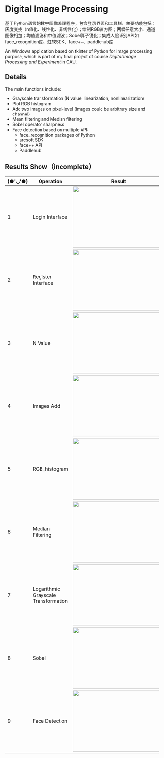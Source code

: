 # Digital Image Processing
基于Python语言的数字图像处理程序，包含登录界面和工具栏。主要功能包括：灰度变换（n值化、线性化、非线性化）；绘制RGB直方图；两幅任意大小、通道图像相加；均值滤波和中值滤波；Sobel算子锐化；集成人脸识别API如face_recognition库、虹软SDK、face++、paddlehub库

An Windows application based on tkinter of Python for image processing purpose, which is part of my final project of course *Digital Image Processing and Experiment* in CAU.

## Details
The main functions include:
- Grayscale transformation (N value, linearization, nonlinearization)
- Plot RGB histogram
- Add two images on pixel-level (images could be arbitrary size and channel)
- Mean filtering and Median filtering
- Sobel operator sharpness
- Face detection based on multiple API:
	- face_recognition packages of Python
	- arcsoft SDK
	- face++ API
	- Paddlehub

## Results Show（incomplete）

|(●'◡'●)|Operation|Result|
|---|---|----
|1|Login Interface|<img src="https://github.com/leaving-voider/Digital-Image-Processing-/blob/master/screenshots/Login.png" width = "300" height = "200" alt="" align=center />
|2|Register Interface|<img src="https://github.com/leaving-voider/Digital-Image-Processing-/blob/master/screenshots/register.png" width = "300" height = "200" alt="" align=center />
|3|N Value|<img src="https://github.com/leaving-voider/Digital-Image-Processing-/blob/master/screenshots/n_value.png" width = "300" height = "200" alt="" align=center />
|4|Images Add|<img src="https://github.com/leaving-voider/Digital-Image-Processing-/blob/master/screenshots/img_add.png" width = "300" height = "200" alt="" align=center />
|5|RGB_histogram|<img src="https://github.com/leaving-voider/Digital-Image-Processing-/blob/master/screenshots/RGB_histogram.png" width = "300" height = "200" alt="" align=center />
|6|Median Filtering|<img src="https://github.com/leaving-voider/Digital-Image-Processing-/blob/master/screenshots/median_filtering.png" width = "300" height = "200" alt="" align=center />
|7|Logarithmic Grayscale Transformation|<img src="https://github.com/leaving-voider/Digital-Image-Processing-/blob/master/screenshots/Logarithmic_gray_scale_transformation.png" width = "300" height = "200" alt="" align=center />
|8|Sobel|<img src="https://github.com/leaving-voider/Digital-Image-Processing-/blob/master/screenshots/Sobel.png" width = "300" height = "200" alt="" align=center />
|9|Face Detection|<img src="https://github.com/leaving-voider/Digital-Image-Processing-/blob/master/imgs_detection/example1.png" width = "300" height = "200" alt="" align=center />
